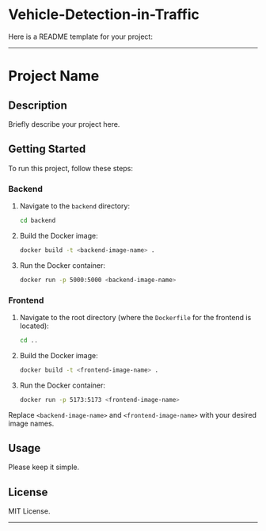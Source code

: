 # Vehicle-Detection-in-Traffic

Here is a README template for your project:

---

# Project Name

## Description

Briefly describe your project here.

## Getting Started

To run this project, follow these steps:

### Backend

1. Navigate to the `backend` directory:
   ```sh
   cd backend
   ```

2. Build the Docker image:
   ```sh
   docker build -t <backend-image-name> .
   ```

3. Run the Docker container:
   ```sh
   docker run -p 5000:5000 <backend-image-name>
   ```

### Frontend

1. Navigate to the root directory (where the `Dockerfile` for the frontend is located):
   ```sh
   cd ..
   ```

2. Build the Docker image:
   ```sh
   docker build -t <frontend-image-name> .
   ```

3. Run the Docker container:
   ```sh
   docker run -p 5173:5173 <frontend-image-name>
   ```

Replace `<backend-image-name>` and `<frontend-image-name>` with your desired image names.

## Usage

Please keep it simple.

## License

MIT License.

---
